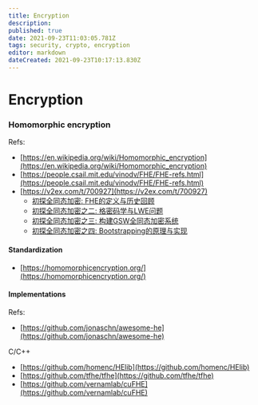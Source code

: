 ```yaml
---
title: Encryption
description: 
published: true
date: 2021-09-23T11:03:05.781Z
tags: security, crypto, encryption
editor: markdown
dateCreated: 2021-09-23T10:17:13.830Z
---
```


# Encryption

### Homomorphic encryption

Refs:

- [https://en.wikipedia.org/wiki/Homomorphic_encryption](https://en.wikipedia.org/wiki/Homomorphic_encryption)
- [https://people.csail.mit.edu/vinodv/FHE/FHE-refs.html](https://people.csail.mit.edu/vinodv/FHE/FHE-refs.html)
- [https://v2ex.com/t/700927](https://v2ex.com/t/700927)
  - [初探全同态加密: FHE的定义与历史回顾](http://blog.higashi.tech/2020/06/21/fhe_cn_01.html)
  - [初探全同态加密之二: 格密码学与LWE问题](http://blog.higashi.tech/2020/06/26/fhe_cn_02.html)
  - [初探全同态加密之三: 构建GSW全同态加密系统](http://blog.higashi.tech/2020/07/04/fhe_cn_03.html)
  - [初探全同态加密之四: Bootstrapping的原理与实现](http://blog.higashi.tech/2020/09/27/fhe_04.html)

#### Standardization

- [https://homomorphicencryption.org/](https://homomorphicencryption.org/)

#### Implementations

Refs:
- [https://github.com/jonaschn/awesome-he](https://github.com/jonaschn/awesome-he)

C/C++

- [https://github.com/homenc/HElib](https://github.com/homenc/HElib)
- [https://github.com/tfhe/tfhe](https://github.com/tfhe/tfhe)
- [https://github.com/vernamlab/cuFHE](https://github.com/vernamlab/cuFHE)
